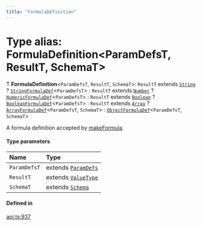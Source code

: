 ```yaml
---
title: "FormulaDefinition"
---
```

# Type alias: FormulaDefinition<ParamDefsT, ResultT, SchemaT\>

Ƭ **FormulaDefinition**<`ParamDefsT`, `ResultT`, `SchemaT`\>: `ResultT` extends [`String`](../enums/ValueType.md#string) ? [`StringFormulaDef`](StringFormulaDef.md)<`ParamDefsT`\> : `ResultT` extends [`Number`](../enums/ValueType.md#number) ? [`NumericFormulaDef`](NumericFormulaDef.md)<`ParamDefsT`\> : `ResultT` extends [`Boolean`](../enums/ValueType.md#boolean) ? [`BooleanFormulaDef`](BooleanFormulaDef.md)<`ParamDefsT`\> : `ResultT` extends [`Array`](../enums/ValueType.md#array) ? [`ArrayFormulaDef`](ArrayFormulaDef.md)<`ParamDefsT`, `SchemaT`\> : [`ObjectFormulaDef`](ObjectFormulaDef.md)<`ParamDefsT`, `SchemaT`\>

A formula definition accepted by [makeFormula](../functions/makeFormula.md).

#### Type parameters

| Name | Type |
| :------ | :------ |
| `ParamDefsT` | extends [`ParamDefs`](ParamDefs.md) |
| `ResultT` | extends [`ValueType`](../enums/ValueType.md) |
| `SchemaT` | extends [`Schema`](Schema.md) |

#### Defined in

[api.ts:937](https://github.com/coda/packs-sdk/blob/main/api.ts#L937)

